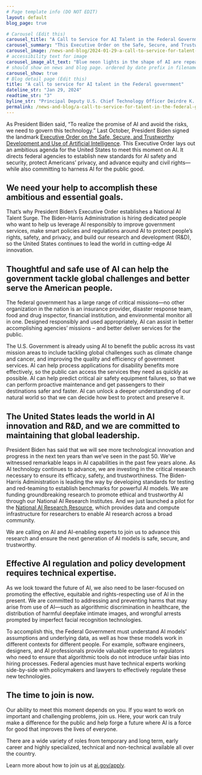 ```yaml
---
# Page template info (DO NOT EDIT)
layout: default
blog_page: true

# Carousel (Edit this)
carousel_title: "A Call to Service for AI Talent in the Federal Government"
carousel_summary: "This Executive Order on the Safe, Secure, and Trustworthy Development and Use of Artificial Intelligence lays out an ambitious agenda for the United States to meet this moment on AI."
carousel_image: /news-and-blog/2024-01-29-a-call-to-service-for-talent-in-the-federal-government-img/blog-card-AI.jpg
# accessibility text for image
carousel_image_alt_text: "Blue neon lights in the shape of AI are repeated on a yellow background"
# should show on news and blog page. ordered by date prefix in filename
carousel_show: true
# Blog detail page (Edit this)
title: "A call to service for AI talent in the Federal government"
dateline_str: "Jan 29, 2024"
readtime_str: "3"
byline_str: "Principal Deputy U.S. Chief Technology Officer Deirdre K. Mulligan and U.S. Digital Service Administrator Mina Hsiang"
permalink: /news-and-blog/a-call-to-service-for-talent-in-the-federal-government
---
```


As President Biden said, “To realize the promise of AI and avoid the risks, we need to govern this technology.” Last October, President Biden signed the landmark [Executive Order on the Safe, Secure, and Trustworthy Development and Use of Artificial Intelligence](https://www.whitehouse.gov/briefing-room/presidential-actions/2023/10/30/executive-order-on-the-safe-secure-and-trustworthy-development-and-use-of-artificial-intelligence/). This Executive Order lays out an ambitious agenda for the United States to meet this moment on AI. It directs federal agencies to establish new standards for AI safety and security, protect Americans’ privacy, and advance equity and civil rights—while also committing to harness AI for the public good.

## We need your help to accomplish these ambitious and essential goals.

That’s why President Biden’s Executive Order establishes a National AI Talent Surge. The Biden-Harris Administration is hiring dedicated people who want to help us leverage AI responsibly to improve government services, make smart policies and regulations around AI to protect people’s rights, safety, and privacy, and build our research and development (R&D), so the United States continues to lead the world in cutting-edge AI innovation.

## Thoughtful and safe use of AI can help the government tackle global challenges and better serve the American people.

The federal government has a large range of critical missions—no other organization in the nation is an insurance provider, disaster response team, food and drug inspector, financial institution, and environmental monitor all in one. Designed responsibly and used appropriately, AI can assist in better accomplishing agencies’ missions – and better deliver services for the public.

The U.S. Government is already using AI to benefit the public across its vast mission areas to include tackling global challenges such as climate change and cancer, and improving the quality and efficiency of government services. AI can help process applications for disability benefits more effectively, so the public can access the services they need as quickly as possible. AI can help predict critical air safety equipment failures, so that we can perform proactive maintenance and get passengers to their destinations safer and faster. AI can unlock a deeper understanding of our natural world so that we can decide how best to protect and preserve it.

## The United States leads the world in AI innovation and R&D, and we are committed to maintaining that global leadership.

President Biden has said that we will see more technological innovation and progress in the next ten years than we’ve seen in the past 50. We’ve witnessed remarkable leaps in AI capabilities in the past few years alone. As AI technology continues to advance, we are investing in the critical research necessary to ensure its efficacy, safety, and trustworthiness. The Biden-Harris Administration is leading the way by developing standards for testing and red-teaming to establish benchmarks for powerful AI models. We are funding groundbreaking research to promote ethical and trustworthy AI through our National AI Research Institutes. And we just launched a pilot for the [National AI Research Resource](https://new.nsf.gov/focus-areas/artificial-intelligence/nairr), which provides data and compute infrastructure for researchers to enable AI research across a broad community.

We are calling on AI and AI-enabling experts to join us to advance this research and ensure the next generation of AI models is safe, secure, and trustworthy.

## Effective AI regulation and policy development requires technical expertise.

As we look toward the future of AI, we also need to be laser-focused on promoting the effective, equitable and rights-respecting use of AI in the present. We are committed to addressing and preventing harms that may arise from use of AI—such as algorithmic discrimination in healthcare, the distribution of harmful deepfake intimate images, and wrongful arrests prompted by imperfect facial recognition technologies.

To accomplish this, the Federal Government must understand AI models’ assumptions and underlying data, as well as how these models work in different contexts for different people. For example, software engineers, designers, and AI professionals provide valuable expertise to regulators who need to ensure that algorithmic tools do not introduce unfair bias into hiring processes. Federal agencies must have technical experts working side-by-side with policymakers and lawyers to effectively regulate these new technologies.

## The time to join is now.

Our ability to meet this moment depends on you. If you want to work on important and challenging problems, join us. Here, your work can truly make a difference for the public and help forge a future where AI is a force for good that improves the lives of everyone.

There are a wide variety of roles from temporary and long term, early career and highly specialized, technical and non-technical available all over the country.

Learn more about how to join us at [ai.gov/apply](http://ai.gov/apply).
